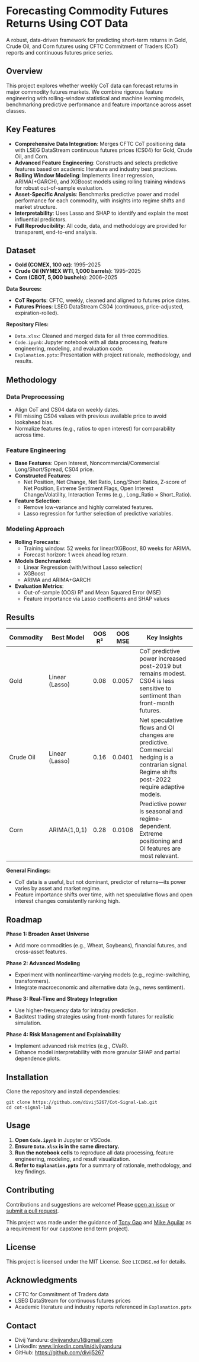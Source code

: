 # Forecasting Commodity Futures Returns Using COT Data

A robust, data-driven framework for predicting short-term returns in Gold, Crude Oil, and Corn futures using CFTC Commitment of Traders (CoT) reports and continuous futures price series.

## Overview

This project explores whether weekly CoT data can forecast returns in major commodity futures markets. We combine rigorous feature engineering with rolling-window statistical and machine learning models, benchmarking predictive performance and feature importance across asset classes.

## Key Features

- **Comprehensive Data Integration**: Merges CFTC CoT positioning data with LSEG DataStream continuous futures prices (CS04) for Gold, Crude Oil, and Corn.
- **Advanced Feature Engineering**: Constructs and selects predictive features based on academic literature and industry best practices.
- **Rolling Window Modeling**: Implements linear regression, ARIMA(+GARCH), and XGBoost models using rolling training windows for robust out-of-sample evaluation.
- **Asset-Specific Analysis**: Benchmarks predictive power and model performance for each commodity, with insights into regime shifts and market structure.
- **Interpretability**: Uses Lasso and SHAP to identify and explain the most influential predictors.
- **Full Reproducibility**: All code, data, and methodology are provided for transparent, end-to-end analysis.

## Dataset

- **Gold (COMEX, 100 oz)**: 1995–2025
- **Crude Oil (NYMEX WTI, 1,000 barrels)**: 1995–2025
- **Corn (CBOT, 5,000 bushels)**: 2006–2025

**Data Sources:**
- **CoT Reports**: CFTC, weekly, cleaned and aligned to futures price dates.
- **Futures Prices**: LSEG DataStream CS04 (continuous, price-adjusted, expiration-rolled).

**Repository Files:**
- `Data.xlsx`: Cleaned and merged data for all three commodities.
- `Code.ipynb`: Jupyter notebook with all data processing, feature engineering, modeling, and evaluation code.
- `Explanation.pptx`: Presentation with project rationale, methodology, and results.

## Methodology

### Data Preprocessing

- Align CoT and CS04 data on weekly dates.
- Fill missing CS04 values with previous available price to avoid lookahead bias.
- Normalize features (e.g., ratios to open interest) for comparability across time.

### Feature Engineering

- **Base Features**: Open Interest, Noncommercial/Commercial Long/Short/Spread, CS04 price.
- **Constructed Features**:
  - Net Position, Net Change, Net Ratio, Long/Short Ratios, Z-score of Net Position, Extreme Sentiment Flags, Open Interest Change/Volatility, Interaction Terms (e.g., Long_Ratio × Short_Ratio).
- **Feature Selection**:
  - Remove low-variance and highly correlated features.
  - Lasso regression for further selection of predictive variables.

### Modeling Approach

- **Rolling Forecasts**:
  - Training window: 52 weeks for linear/XGBoost, 80 weeks for ARIMA.
  - Forecast horizon: 1 week ahead log return.
- **Models Benchmarked**:
  - Linear Regression (with/without Lasso selection)
  - XGBoost
  - ARIMA and ARIMA+GARCH
- **Evaluation Metrics**:
  - Out-of-sample (OOS) R² and Mean Squared Error (MSE)
  - Feature importance via Lasso coefficients and SHAP values

## Results

| Commodity   | Best Model         | OOS R² | OOS MSE | Key Insights |
|-------------|--------------------|--------|---------|--------------|
| Gold        | Linear (Lasso)     | 0.08   | 0.0057  | CoT predictive power increased post-2019 but remains modest. CS04 is less sensitive to sentiment than front-month futures. |
| Crude Oil   | Linear (Lasso)     | 0.16   | 0.0401  | Net speculative flows and OI changes are predictive. Commercial hedging is a contrarian signal. Regime shifts post-2022 require adaptive models. |
| Corn        | ARIMA(1,0,1)       | 0.28   | 0.0106  | Predictive power is seasonal and regime-dependent. Extreme positioning and OI features are most relevant. |

**General Findings:**
- CoT data is a useful, but not dominant, predictor of returns—its power varies by asset and market regime.
- Feature importance shifts over time, with net speculative flows and open interest changes consistently ranking high.

## Roadmap

**Phase 1: Broaden Asset Universe**
- Add more commodities (e.g., Wheat, Soybeans), financial futures, and cross-asset features.

**Phase 2: Advanced Modeling**
- Experiment with nonlinear/time-varying models (e.g., regime-switching, transformers).
- Integrate macroeconomic and alternative data (e.g., news sentiment).

**Phase 3: Real-Time and Strategy Integration**
- Use higher-frequency data for intraday prediction.
- Backtest trading strategies using front-month futures for realistic simulation.

**Phase 4: Risk Management and Explainability**
- Implement advanced risk metrics (e.g., CVaR).
- Enhance model interpretability with more granular SHAP and partial dependence plots.

## Installation

Clone the repository and install dependencies:

```
git clone https://github.com/divij5267/Cot-Signal-Lab.git
cd cot-signal-lab
```

## Usage

1. **Open `Code.ipynb`** in Jupyter or VSCode.
2. **Ensure `Data.xlsx` is in the same directory.**
3. **Run the notebook cells** to reproduce all data processing, feature engineering, modeling, and result visualization.
4. **Refer to `Explanation.pptx`** for a summary of rationale, methodology, and key findings.

## Contributing

Contributions and suggestions are welcome! Please [open an issue](https://github.com/divij5267/cot-signal-lab/issues) or [submit a pull request](https://github.com/divij5267/cot-signal-lab/pulls).

This project was made under the guidance of [Tony Gao](https://www.linkedin.com/in/tonygaozitong/) and [Mike Aguilar](https://www.linkedin.com/in/mike-aguilar-econ/) as a requirement for our capstone (end term project).

## License

This project is licensed under the MIT License. See `LICENSE.md` for details.

## Acknowledgments

- CFTC for Commitment of Traders data
- LSEG DataStream for continuous futures prices
- Academic literature and industry reports referenced in `Explanation.pptx`

## Contact

- Divij Yanduru: divijyanduru1@gmail.com
- LinkedIn: www.linkedin.com/in/divijyanduru
- GitHub: https://github.com/divij5267
